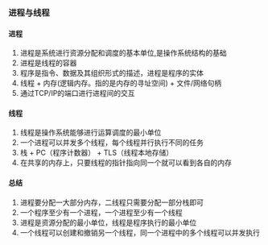 ### 进程与线程
#### 进程
1. 进程是系统进行资源分配和调度的基本单位,是操作系统结构的基础
2. 进程是线程的容器
3. 程序是指令、数据及其组织形式的描述，进程是程序的实体
3. 线程 + 内存(逻辑内存。指的是内存的寻址空间) + 文件/网络句柄
4. 通过TCP/IP的端口进行进程间的交互

#### 线程
1. 线程是操作系统能够进行运算调度的最小单位
2. 一个进程可以并发多个线程，每个线程并行执行不同的任务
3. 栈 + PC（程序计数器） + TLS（线程本地存储）
4. 在共享的内存上，只要线程的指针指向同一个就可以看到各自的内存

#### 总结
1. 进程要分配一大部分内存，二线程只需要分配一部分栈即可
2. 一个程序至少有一个进程，一个进程至少有一个线程
3. 进程是资源分配的最小单位，线程是程序执行的最小单位
4. 一个线程可以创建和撤销另一个线程，同一个进程中的多个线程可以并发执行